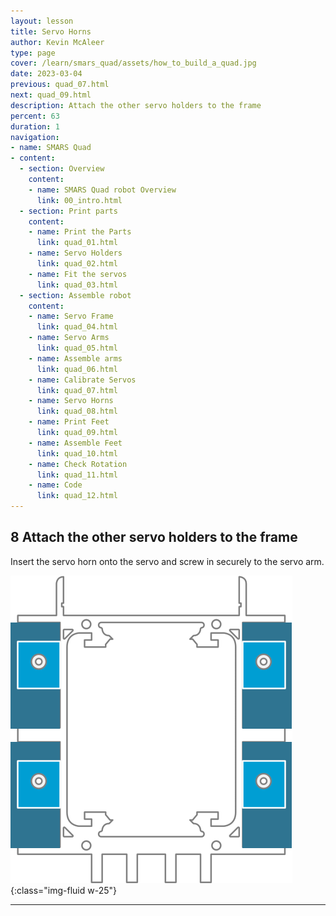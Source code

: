 ```yaml
---
layout: lesson
title: Servo Horns
author: Kevin McAleer
type: page
cover: /learn/smars_quad/assets/how_to_build_a_quad.jpg
date: 2023-03-04
previous: quad_07.html
next: quad_09.html
description: Attach the other servo holders to the frame
percent: 63
duration: 1
navigation:
- name: SMARS Quad
- content:
  - section: Overview
    content:
    - name: SMARS Quad robot Overview
      link: 00_intro.html
  - section: Print parts
    content:
    - name: Print the Parts
      link: quad_01.html
    - name: Servo Holders
      link: quad_02.html
    - name: Fit the servos
      link: quad_03.html
  - section: Assemble robot
    content:
    - name: Servo Frame
      link: quad_04.html
    - name: Servo Arms
      link: quad_05.html
    - name: Assemble arms
      link: quad_06.html
    - name: Calibrate Servos
      link: quad_07.html
    - name: Servo Horns
      link: quad_08.html
    - name: Print Feet
      link: quad_09.html
    - name: Assemble Feet
      link: quad_10.html
    - name: Check Rotation
      link: quad_11.html
    - name: Code
      link: quad_12.html
---
```



## 8 Attach the other servo holders to the frame

Insert the servo horn onto the servo and screw in securely to the servo arm.

![Attach the other servo holders to the frame](assets/instruction08.png){:class="img-fluid w-25"}

---
